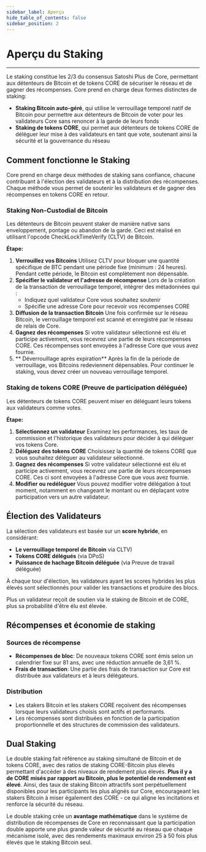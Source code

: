 ```yaml
---
sidebar_label: Aperçu
hide_table_of_contents: false
sidebar_position: 2
---
```


# Aperçu du Staking

---

Le staking constitue les 2/3 du consensus Satoshi Plus de Core, permettant aux détenteurs de Bitcoin et de tokens CORE de sécuriser le réseau et de gagner des récompenses. Core prend en charge deux formes distinctes de staking:

- **Staking Bitcoin auto-géré**, qui utilise le verrouillage temporel natif de Bitcoin pour permettre aux détenteurs de Bitcoin de voter pour les validateurs Core sans renoncer à la garde de leurs fonds
- **Staking de tokens CORE**, qui permet aux détenteurs de tokens CORE de déléguer leur mise à des validateurs en tant que vote, soutenant ainsi la sécurité et la gouvernance du réseau

## Comment fonctionne le Staking

Core prend en charge deux méthodes de staking sans confiance, chacune contribuant à l'élection des validateurs et à la distribution des récompenses. Chaque méthode vous permet de soutenir les validateurs et de gagner des récompenses en tokens CORE en retour.

### Staking Non-Custodial de Bitcoin

Les détenteurs de Bitcoin peuvent staker de manière native sans enveloppement, pontage ou abandon de la garde. Ceci est réalisé en utilisant l'opcode CheckLockTimeVerify (CLTV) de Bitcoin.

**Étape:**

1. **Verrouillez vos Bitcoins** Utilisez CLTV pour bloquer une quantité spécifique de BTC pendant une période fixe (minimum : 24 heures). Pendant cette période, le Bitcoin est complètement non dépensable.
2. **Spécifier le validateur et l'adresse de récompense** Lors de la création de la transaction de verrouillage temporel, intégrer des métadonnées qui :
   - Indiquez quel validateur Core vous souhaitez soutenir
   - Spécifie une adresse Core pour recevoir vos récompenses CORE
3. **Diffusion de la transaction Bitcoin** Une fois confirmée sur le réseau Bitcoin, le verrouillage temporel est scanné et enregistré par le réseau de relais de Core.
4. **Gagnez des récompenses** Si votre validateur sélectionné est élu et participe activement, vous recevrez une partie de leurs récompenses CORE. Ces récompenses sont envoyées à l'adresse Core que vous avez fournie.
5. \*\* Déverrouillage après expiration\*\* Après la fin de la période de verrouillage, vos Bitcoins redeviennent dépensables. Pour continuer le staking, vous devez créer un nouveau verrouillage temporel.

### Staking de tokens CORE (Preuve de participation déléguée)

Les détenteurs de tokens CORE peuvent miser en déléguant leurs tokens aux validateurs comme votes.

**Étape:**

1. **Sélectionnez un validateur** Examinez les performances, les taux de commission et l'historique des validateurs pour décider à qui déléguer vos tokens Core.
2. **Déléguez des tokens CORE** Choisissez la quantité de tokens CORE que vous souhaitez déléguer au validateur sélectionné.
3. **Gagnez des récompenses** Si votre validateur sélectionné est élu et participe activement, vous recevrez une partie de leurs récompenses CORE. Ces ci sont envoyées à l'adresse Core que vous avez fournie.
4. **Modifier ou redéléguer** Vous pouvez modifier votre délégation à tout moment, notamment en changeant le montant ou en déplaçant votre participation vers un autre validateur.

## Élection des Validateurs

La sélection des validateurs est basée sur un **score hybride**, en considérant:

- **Le verrouillage temporel de Bitcoin** via CLTV)
- **Tokens CORE délégués** (via DPoS)
- **Puissance de hachage Bitcoin déléguée** (via Preuve de travail déléguée)

À chaque tour d'élection, les validateurs ayant les scores hybrides les plus élevés sont sélectionnés pour valider les transactions et produire des blocs.

Plus un validateur reçoit de soutien via le staking de Bitcoin et de CORE, plus sa probabilité d'être élu est élevée.

## Récompenses et économie de staking

### Sources de récompense

- **Récompenses de bloc**: De nouveaux tokens CORE sont émis selon un calendrier fixe sur 81 ans, avec une réduction annuelle de 3,61 %.
- **Frais de transaction**: Une partie des frais de transaction sur Core est distribuée aux validateurs et à leurs délégateurs.

### Distribution

- Les stakers Bitcoin et les stakers CORE reçoivent des récompenses lorsque leurs validateurs choisis sont actifs et performants.
- Les récompenses sont distribuées en fonction de la participation proportionnelle et des structures de commission des validateurs.

## Dual Staking

Le double staking fait référence au staking simultané de Bitcoin et de tokens CORE, avec des ratios de staking CORE-Bitcoin plus élevés permettant d'accéder à des niveaux de rendement plus élevés. **Plus il y a de CORE misés par rapport au Bitcoin, plus le potentiel de rendement est élevé**. Ainsi, des taux de staking Bitcoin attractifs sont perpétuellement disponibles pour les participants les plus alignés sur Core, encourageant les stakers Bitcoin à miser également des CORE - ce qui aligne les incitations et renforce la sécurité du réseau.

Le double staking crée un **avantage mathématique** dans le système de distribution de récompenses de Core en reconnaissant que la participation double apporte une plus grande valeur de sécurité au réseau que chaque mécanisme isolé, avec des rendements maximaux environ 25 à 50 fois plus élevés que le staking Bitcoin seul.
